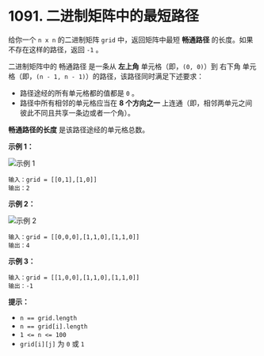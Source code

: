 # 1091. 二进制矩阵中的最短路径

给你一个 `n x n` 的二进制矩阵 `grid` 中，返回矩阵中最短 **畅通路径** 的长度。如果不存在这样的路径，返回 `-1` 。

二进制矩阵中的 畅通路径 是一条从 **左上角** 单元格（即，`(0, 0)`）到 右下角 单元格（即，`(n - 1, n - 1)`）的路径，该路径同时满足下述要求：

- 路径途经的所有单元格都的值都是 `0` 。
- 路径中所有相邻的单元格应当在 **8 个方向之一** 上连通（即，相邻两单元之间彼此不同且共享一条边或者一个角）。

**畅通路径的长度** 是该路径途经的单元格总数。

**示例 1：**

![示例 1](https://assets.leetcode.com/uploads/2021/02/18/example1_1.png)

```()
输入：grid = [[0,1],[1,0]]
输出：2
```

**示例 2：**

![示例 2](https://assets.leetcode.com/uploads/2021/02/18/example2_1.png)

```()
输入：grid = [[0,0,0],[1,1,0],[1,1,0]]
输出：4
```

**示例 3：**

```()
输入：grid = [[1,0,0],[1,1,0],[1,1,0]]
输出：-1
```

**提示：**

- `n == grid.length`
- `n == grid[i].length`
- `1 <= n <= 100`
- `grid[i][j]` 为 `0` 或 `1`
